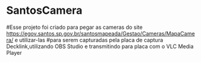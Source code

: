 # SantosCamera
#Esse projeto foi criado para pegar as cameras do site https://egov.santos.sp.gov.br/santosmapeada/Gestao/Cameras/MapaCamera/  e utilizar-las
#para serem capturadas pela placa de captura Decklink,utilizando OBS Studio e transmitindo para placa com o VLC Media Player

